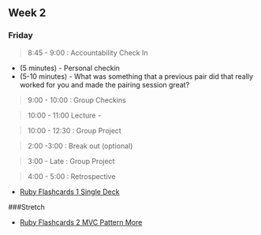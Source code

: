 ## Week 2

### Friday

> 8:45 - 9:00 : Accountability Check In

- (5 minutes) - Personal checkin
- (5-10 minutes) - What was something that a previous pair did that really worked for you and made the pairing session great?

> 9:00 - 10:00 : Group Checkins

> 10:00 - 11:00 Lecture - 

> 10:00 - 12:30 : Group Project 

> 2:00 -3:00 : Break out (optional)

> 3:00 - Late : Group Project

> 4:00 - 5:00 : Retrospective

- [Ruby Flashcards 1 Single Deck](https://github.com/sea-lions-2014/ruby-flashcards-1-single-deck-challenge)

###Stretch

- [Ruby Flashcards 2 MVC Pattern More](https://github.com/sea-lions-2014/ruby-flashcards-2-mvc-pattern-more-challenge)
